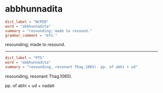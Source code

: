 # abbhunnadita

``` toml
dict_label = "NCPED"
word = "abbhunnadita"
summary = "resounding; made to resound."
grammar_comment = "mfn."
```

resounding; made to resound.

--------------------

``` toml
dict_label = "PTS"
word = "abbhunnadita"
summary = "resounding, resonant Thag.1065). pp. of abhi + ud"
```

resounding, resonant Thag.1065).

pp. of abhi \+ ud \+ nadati

